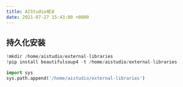 ```yaml
---
title: AIStudio相关
date: 2021-07-27 15:43:00 +0800
---
```

## 持久化安装

```python
!mkdir /home/aistudio/external-libraries
!pip install beautifulsoup4 -t /home/aistudio/external-libraries
```

```python
import sys
sys.path.append('/home/aistudio/external-libraries')
```

